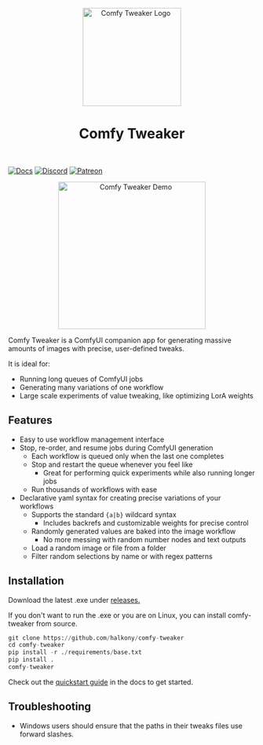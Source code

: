 <div align="center">
<p align="center">
  <img src="https://i.imgur.com/Lhy3ldn.png" alt="Comfy Tweaker Logo" width="200" height="200">
</p>
<h1 align="center">Comfy Tweaker</h1>
<div style="display: flex; gap: 5px; justify-content: center;">
<br>
</div>
</div>


[![Docs][docs-shield]][docs-url]
[![Discord][discord-shield]][discord-url]
[![Patreon][patreon-shield]][patreon-url]

<div align="center">
  <img src="https://i.imgur.com/0B8QuFV.gif" alt="Comfy Tweaker Demo" height="300">
</div>

[discord-shield]: https://img.shields.io/discord/895430371972358185?style=flat-square&logo=Discord&label=Discord
[discord-url]: https://discord.gg/d8evRQ2zTK
[patreon-shield]: https://img.shields.io/badge/Patreon-orange?style=flat-square&logo=patreon&logoSize=auto
[patreon-url]:https://patreon.com/comfytweaker
[docs-shield]: https://img.shields.io/badge/Docs-blue?style=flat-square&logo=gitbook&logoSize=auto
[docs-url]: https://halkony.github.io/comfy-tweaker/


Comfy Tweaker is a ComfyUI companion app for generating massive amounts of images with precise, user-defined tweaks.

It is ideal for:

- Running long queues of ComfyUI jobs
- Generating many variations of one workflow
- Large scale experiments of value tweaking, like optimizing LorA weights

## Features
 - Easy to use workflow management interface
 - Stop, re-order, and resume jobs during ComfyUI generation
    - Each workflow is queued only when the last one completes
    - Stop and restart the queue whenever you feel like
        - Great for performing quick experiments while also running longer jobs
    - Run thousands of workflows with ease
 - Declarative yaml syntax for creating precise variations of your workflows
    - Supports the standard `{a|b}` wildcard syntax
        - Includes backrefs and customizable weights for precise control
    - Randomly generated values are baked into the image workflow
        - No more messing with random number nodes and text outputs
    - Load a random image or file from a folder
    - Filter random selections by name or with regex patterns


## Installation
Download the latest .exe under [releases.](https://github.com/halkony/comfy-tweaker/releases)

If you don't want to run the .exe or you are on Linux, you can install comfy-tweaker from source.
```py
git clone https://github.com/halkony/comfy-tweaker
cd comfy-tweaker
pip install -r ./requirements/base.txt
pip install .
comfy-tweaker
```

Check out the [quickstart guide](https://halkony.github.io/comfy-tweaker/quickstart/) in the docs to get started.

## Troubleshooting
- Windows users should ensure that the paths in their tweaks files use forward slashes.
